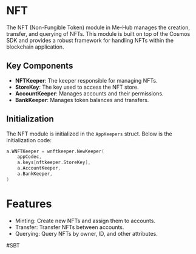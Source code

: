 # NFT

The NFT (Non-Fungible Token) module in Me-Hub manages the creation, transfer, and querying of NFTs. This module is built on top of the Cosmos SDK and provides a robust framework for handling NFTs within the blockchain application.

## Key Components

- **NFTKeeper**: The keeper responsible for managing NFTs.
- **StoreKey**: The key used to access the NFT store.
- **AccountKeeper**: Manages accounts and their permissions.
- **BankKeeper**: Manages token balances and transfers.

## Initialization

The NFT module is initialized in the `AppKeepers` struct. Below is the initialization code:

```go
a.WNFTKeeper = wnftkeeper.NewKeeper(
    appCodec,
    a.keys[nftkeeper.StoreKey],
    a.AccountKeeper,
    a.BankKeeper,
)
```

# Features

- Minting: Create new NFTs and assign them to accounts.
- Transfer: Transfer NFTs between accounts.
- Querying: Query NFTs by owner, ID, and other attributes.


#SBT